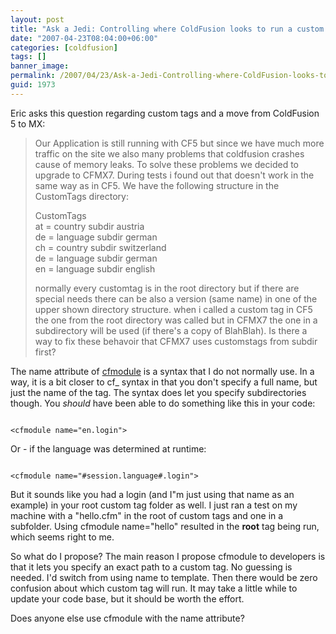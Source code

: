 ```yaml
---
layout: post
title: "Ask a Jedi: Controlling where ColdFusion looks to run a custom tag"
date: "2007-04-23T08:04:00+06:00"
categories: [coldfusion]
tags: []
banner_image: 
permalink: /2007/04/23/Ask-a-Jedi-Controlling-where-ColdFusion-looks-to-run-a-custom-tag
guid: 1973
---
```


Eric asks this question regarding custom tags and a move from ColdFusion 5 to MX:

<blockquote>
Our Application is still running with CF5 but since we have much more traffic on the site we also many problems that coldfusion crashes cause of memory leaks. To solve these problems we decided to upgrade to CFMX7. During tests i found out that <cfmodule> doesn't work in the same way as in CF5. We have the following structure in the CustomTags directory:

CustomTags<br>
at = country subdir austria<br>
de = language subdir german<br>
ch = country subdir switzerland<br>
de = language subdir german<br>
en = language subdir english<br>

normally every customtag is in the root directory but if there are special needs there can be also a version (same name) in one of the upper shown directory structure.
when i called a custom tag in CF5 <cfmodule name="blahblah"> the one from the root directory was called but in CFMX7 the one in a subdirectory will be used (if there's a copy of BlahBlah). Is there a way to fix these behavoir that CFMX7
uses customstags from subdir first?
</blockquote>

The name attribute of <a href="http://www.cfquickdocs.com/?getDoc=cfmodule">cfmodule</a> is a syntax that I do not normally use. In a way, it is a bit closer to cf_ syntax in that you don't specify a full name, but just the name of the tag. The syntax does let you specify subdirectories though. You <i>should</i> have been able to do something like this in your code:

<code>
&lt;cfmodule name="en.login"&gt;
</code>

Or - if the language was determined at runtime:

<code>
&lt;cfmodule name="#session.language#.login"&gt;
</code>

But it sounds like you had a login (and I"m just using that name as an example) in your root custom tag folder as well. I just ran a test on my machine with a "hello.cfm" in the root of custom tags and one in a subfolder. Using cfmodule name="hello" resulted in the <b>root</b> tag being run, which seems right to me.

So what do I propose? The main reason I propose cfmodule to developers is that it lets you specify an exact path to a custom tag. No guessing is needed. I'd switch from using name to template. Then there would be zero confusion about which custom tag will run. It may take a little while to update your code base, but it should be worth the effort. 

Does anyone else use cfmodule with the name attribute?